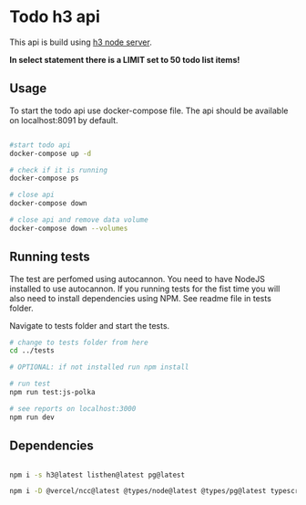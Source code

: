 # Todo h3 api

This api is build using [h3 node server](https://github.com/unjs/h3).

**In select statement there is a LIMIT set to 50 todo list items!**

## Usage

To start the todo api use docker-compose file. The api should be available on localhost:8091 by default.

```bash

#start todo api
docker-compose up -d

# check if it is running
docker-compose ps

# close api
docker-compose down

# close api and remove data volume
docker-compose down --volumes

```

## Running tests

The test are perfomed using autocannon. You need to have NodeJS installed to use autocannon. If you running tests for the fist time you will also need to install dependencies using NPM. See readme file in tests folder.

Navigate to tests folder and start the tests.

```bash
# change to tests folder from here
cd ../tests

# OPTIONAL: if not installed run npm install

# run test
npm run test:js-polka

# see reports on localhost:3000
npm run dev
```

## Dependencies

```bash

npm i -s h3@latest listhen@latest pg@latest

npm i -D @vercel/ncc@latest @types/node@latest @types/pg@latest typescript@latest

```
